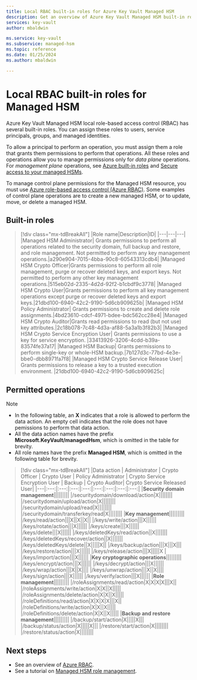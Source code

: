 ```yaml
---
title: Local RBAC built-in roles for Azure Key Vault Managed HSM
description: Get an overview of Azure Key Vault Managed HSM built-in roles that can be assigned to users, service principals, groups, and managed identities.
services: key-vault
author: mbaldwin

ms.service: key-vault
ms.subservice: managed-hsm
ms.topic: reference
ms.date: 01/25/2024
ms.author: mbaldwin

---
```

# Local RBAC built-in roles for Managed HSM

Azure Key Vault Managed HSM local role-based access control (RBAC) has several built-in roles. You can assign these roles to users, service principals, groups, and managed identities.

To allow a principal to perform an operation, you must assign them a role that grants them permissions to perform that operations. All these roles and operations allow you to manage permissions only for *data plane* operations. For *management plane* operations, see [Azure built-in roles](../../role-based-access-control/built-in-roles.md) and [Secure access to your managed HSMs](secure-your-managed-hsm.md).

To manage control plane permissions for the Managed HSM resource, you must use [Azure role-based access control (Azure RBAC)](../../role-based-access-control/overview.md). Some examples of control plane operations are to create a new managed HSM, or to update, move, or delete a managed HSM.

## Built-in roles
> [!div class="mx-tdBreakAll"]
> |Role name|Description|ID|
> |---|---|---|
> |Managed HSM Administrator| Grants permissions to perform all operations related to the security domain, full backup and restore, and role management. Not permitted to perform any key management operations.|a290e904-7015-4bba-90c8-60543313cdb4|
> |Managed HSM Crypto Officer|Grants permissions to perform all role management, purge or recover deleted keys, and export keys. Not permitted to perform any other key management operations.|515eb02d-2335-4d2d-92f2-b1cbdf9c3778|
> |Managed HSM Crypto User|Grants permissions to perform all key management operations except purge or recover deleted keys and export keys.|21dbd100-6940-42c2-9190-5d6cb909625b|
> |Managed HSM Policy Administrator| Grants permissions to create and delete role assignments.|4bd23610-cdcf-4971-bdee-bdc562cc28e4|
> |Managed HSM Crypto Auditor|Grants read permissions to read (but not use) key attributes.|2c18b078-7c48-4d3a-af88-5a3a1b3f82b3|
> |Managed HSM Crypto Service Encryption User| Grants permissions to use a key for service encryption. |33413926-3206-4cdd-b39a-83574fe37a17|
> |Managed HSM Backup| Grants permissions to perform single-key or whole-HSM backup.|7b127d3c-77bd-4e3e-bbe0-dbb8971fa7f8|
> |Managed HSM Crypto Service Release User| Grants permissions to release a key to a trusted execution environment. |21dbd100-6940-42c2-9190-5d6cb909625c|

## Permitted operations

> [!NOTE]  
> - In the following table, an **X** indicates that a role is allowed to perform the data action. An empty cell indicates that the role does not have pemissions to perform that data action.
> - All the data action names have the prefix **Microsoft.KeyVault/managedHsm**, which is omitted in the table for brevity.
> - All role names have the prefix **Managed HSM**, which is omitted in the following table for brevity.

> [!div class="mx-tdBreakAll"]
> |Data action | Administrator | Crypto Officer | Crypto User | Policy Administrator | Crypto Service Encryption User | Backup | Crypto Auditor| Crypto Service Released User|
> |---|:---:|:---:|:---:|:---:|:---:|:---:|:---:|:---:|
> |**Security domain management**|||||||||
> |/securitydomain/download/action|X||||||||
> |/securitydomain/upload/action|X||||||||
> |/securitydomain/upload/read|X||||||||
> |/securitydomain/transferkey/read|X||||||||
> |**Key management**|||||||||
> |/keys/read/action|||X||X||X||
> |/keys/write/action|||X||||||
> |/keys/rotate/action|||X||||||
> |/keys/create|||X||||||
> |/keys/delete|||X||||||
> |/keys/deletedKeys/read/action||X|||||||
> |/keys/deletedKeys/recover/action||X|||||||
> |/keys/deletedKeys/delete||X|||||X||
> |/keys/backup/action|||X|||X|||
> |/keys/restore/action|||X||||||
> |/keys/release/action|||X|||||X |
> |/keys/import/action|||X||||||
> |**Key cryptographic operations**|||||||||
> |/keys/encrypt/action|||X||||||
> |/keys/decrypt/action|||X||||||
> |/keys/wrap/action|||X||X||||
> |/keys/unwrap/action|||X||X||||
> |/keys/sign/action|||X||||||
> |/keys/verify/action|||X||||||
> |**Role management**|||||||||
> |/roleAssignments/read/action|X|X|X|X|||X||
> |/roleAssignments/write/action|X|X||X|||||
> |/roleAssignments/delete/action|X|X||X|||||
> |/roleDefinitions/read/action|X|X|X|X|||X||
> |/roleDefinitions/write/action|X|X||X|||||
> |/roleDefinitions/delete/action|X|X||X|||||
> |**Backup and restore management**|||||||||
> |/backup/start/action|X|||||X|||
> |/backup/status/action|X|||||X|||
> |/restore/start/action|X||||||||
> |/restore/status/action|X||||||||

## Next steps

- See an overview of [Azure RBAC](../../role-based-access-control/overview.md).
- See a tutorial on [Managed HSM role management](role-management.md).
